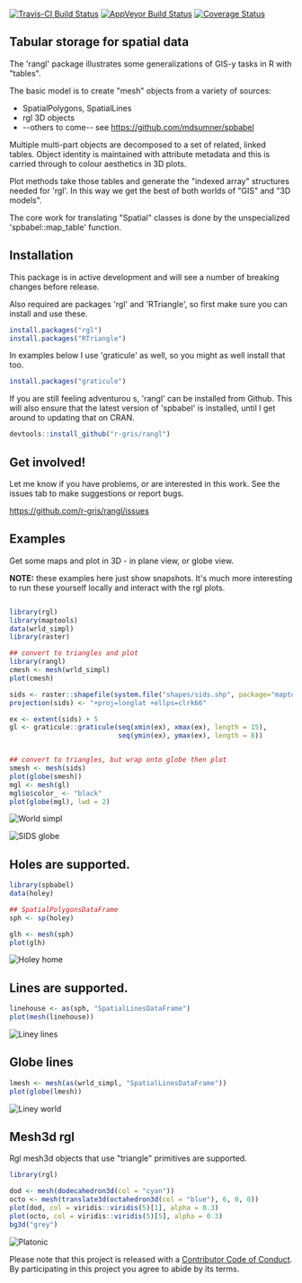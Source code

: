 
[![Travis-CI Build Status](https://travis-ci.org/r-gris/rangl.svg?branch=master)](https://travis-ci.org/r-gris/rangl) [![AppVeyor Build Status](https://ci.appveyor.com/api/projects/status/github/r-gris/rangl?branch=master&svg=true)](https://ci.appveyor.com/project/r-gris/rangl) [![Coverage Status](https://img.shields.io/codecov/c/github/r-gris/rangl/master.svg)](https://codecov.io/github/r-gris/rangl?branch=master)

<!-- README.md is generated from README.Rmd. Please edit that file -->
Tabular storage for spatial data
--------------------------------

The 'rangl' package illustrates some generalizations of GIS-y tasks in R with "tables".

The basic model is to create "mesh" objects from a variety of sources:

-   SpatialPolygons, SpatialLines
-   rgl 3D objects
-   --others to come-- see <https://github.com/mdsumner/spbabel>

Multiple multi-part objects are decomposed to a set of related, linked tables. Object identity is maintained with attribute metadata and this is carried through to colour aesthetics in 3D plots.

Plot methods take those tables and generate the "indexed array" structures needed for 'rgl'. In this way we get the best of both worlds of "GIS" and "3D models".

The core work for translating "Spatial" classes is done by the unspecialized 'spbabel::map\_table' function.

Installation
------------

This package is in active development and will see a number of breaking changes before release.

Also required are packages 'rgl' and 'RTriangle', so first make sure you can install and use these.

``` r
install.packages("rgl")
install.packages("RTriangle")
```

In examples below I use 'graticule' as well, so you might as well install that too.

``` r
install.packages("graticule")
```

If you are still feeling adventurou s, 'rangl' can be installed from Github. This will also ensure that the latest version of 'spbabel' is installed, until I get around to updating that on CRAN.

``` r
devtools::install_github("r-gris/rangl")
```

Get involved!
-------------

Let me know if you have problems, or are interested in this work. See the issues tab to make suggestions or report bugs.

<https://github.com/r-gris/rangl/issues>

Examples
--------

Get some maps and plot in 3D - in plane view, or globe view.

**NOTE:** these examples here just show snapshots. It's much more interesting to run these yourself locally and interact with the rgl plots.

``` r

library(rgl)
library(maptools)
data(wrld_simpl)
library(raster)

## convert to triangles and plot 
library(rangl)
cmesh <- mesh(wrld_simpl)
plot(cmesh)
```

``` r
sids <- raster::shapefile(system.file("shapes/sids.shp", package="maptools"))
projection(sids) <- "+proj=longlat +ellps=clrk66"

ex <- extent(sids) + 5
gl <- graticule::graticule(seq(xmin(ex), xmax(ex), length = 15), 
                           seq(ymin(ex), ymax(ex), length = 8))


## convert to triangles, but wrap onto globe then plot
smesh <- mesh(sids)
plot(globe(smesh))
mgl <- mesh(gl)
mgl$o$color_ <- "black"
plot(globe(mgl), lwd = 2)
```

![World simpl](readme-figure/README-wrld_simpl.png?raw=true "World simpl")

![SIDS globe](readme-figure/README-sids-globe.png?raw=true "SIDS globe")

Holes are supported.
--------------------

``` r
library(spbabel)
data(holey)

## SpatialPolygonsDataFrame
sph <- sp(holey)

glh <- mesh(sph)
plot(glh)
```

![Holey home](readme-figure/README-home.png?raw=true "Holey home")

Lines are supported.
--------------------

``` r
linehouse <- as(sph, "SpatialLinesDataFrame")
plot(mesh(linehouse))
```

![Liney lines](readme-figure/README-lines.png?raw=true "Liney lines")

Globe lines
-----------

``` r
lmesh <- mesh(as(wrld_simpl, "SpatialLinesDataFrame"))
plot(globe(lmesh))
```

![Liney world](readme-figure/README-liney-world.png?raw=true "Liney world")

Mesh3d rgl
----------

Rgl mesh3d objects that use "triangle" primitives are supported.

``` r
library(rgl)

dod <- mesh(dodecahedron3d(col = "cyan"))
octo <- mesh(translate3d(octahedron3d(col = "blue"), 6, 0, 0))
plot(dod, col = viridis::viridis(5)[1], alpha = 0.3)
plot(octo, col = viridis::viridis(5)[5], alpha = 0.3)
bg3d("grey")
```

![Platonic](readme-figure/README-Platonic.png?raw=true "Platonic")

Please note that this project is released with a [Contributor Code of Conduct](CONDUCT.md). By participating in this project you agree to abide by its terms.
